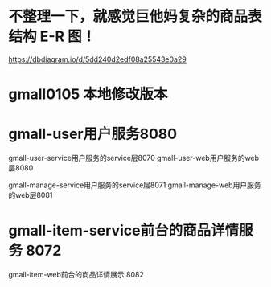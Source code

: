 # 不整理一下，就感觉巨他妈复杂的商品表结构 E-R 图！
https://dbdiagram.io/d/5dd240d2edf08a25543e0a29

# gmall0105 本地修改版本
# gmall-user用户服务8080
gmall-user-service用户服务的service层8070
gmall-user-web用户服务的web层8080

gmall-manage-service用户服务的service层8071
gmall-manage-web用户服务的web层8081

# gmall-item-service前台的商品详情服务 8072
gmall-item-web前台的商品详情展示 8082
